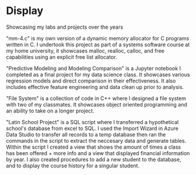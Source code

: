 # Display
Showcasing my labs and projects over the years


"mm-4.c" is my own version of a dynamic memory allocator for C programs written in C. I undertook this project as part of a systems software course at my home university, it showcases malloc, realloc, calloc, and free capabilities using an explicit free list allocator.

"Predictive Modeling and Modeling Comparison" is a Jupyter notebook I completed as a final project for my data science class. It showcases various regression models and direct comparison in their effectiveness. It also includes effective feature engineering and data clean up prior to analysis.

"File System" is a collection of code in C++ where I designed a file system with two of my classmates. It showcases object oriented programming and an ability to take on a longer project.

"Latin School Project" is a SQL script where I transferred a hypothetical school's database from excel to SQL. I used the Import Wizard in Azure Data Studio to transfer all records to a temp database then ran the commands in the script to extract the neccesary data and generate tables. Within the script I created a view that shows the amount of times a class has been offered + more info and a view that displayed financial information by year. I also created procedures to add a new student to the database, and to display the course history for a singular student.
